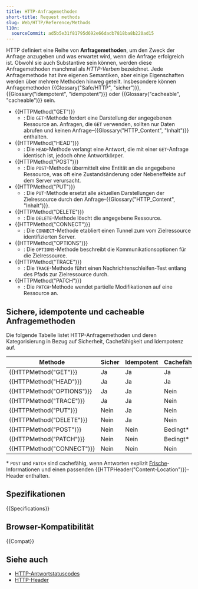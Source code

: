 ```yaml
---
title: HTTP-Anfragemethoden
short-title: Request methods
slug: Web/HTTP/Reference/Methods
l10n:
  sourceCommit: ad5b5e31f81795d692e66dadb7818ba8b220ad15
---
```


HTTP definiert eine Reihe von **Anfragemethoden**, um den Zweck der Anfrage anzugeben und was erwartet wird, wenn die Anfrage erfolgreich ist.
Obwohl sie auch Substantive sein können, werden diese Anfragemethoden manchmal als _HTTP-Verben_ bezeichnet.
Jede Anfragemethode hat ihre eigenen Semantiken, aber einige Eigenschaften werden über mehrere Methoden hinweg geteilt. Insbesondere können Anfragemethoden {{Glossary("Safe/HTTP", "sicher")}}, {{Glossary("idempotent", "idempotent")}} oder {{Glossary("cacheable", "cacheable")}} sein.

- {{HTTPMethod("GET")}}
  - : Die `GET`-Methode fordert eine Darstellung der angegebenen Ressource an.
    Anfragen, die `GET` verwenden, sollten nur Daten abrufen und keinen Anfrage-{{Glossary("HTTP_Content", "Inhalt")}} enthalten.
- {{HTTPMethod("HEAD")}}
  - : Die `HEAD`-Methode verlangt eine Antwort, die mit einer `GET`-Anfrage identisch ist, jedoch ohne Antwortkörper.
- {{HTTPMethod("POST")}}
  - : Die `POST`-Methode übermittelt eine Entität an die angegebene Ressource, was oft eine Zustandsänderung oder Nebeneffekte auf dem Server verursacht.
- {{HTTPMethod("PUT")}}
  - : Die `PUT`-Methode ersetzt alle aktuellen Darstellungen der Zielressource durch den Anfrage-{{Glossary("HTTP_Content", "Inhalt")}}.
- {{HTTPMethod("DELETE")}}
  - : Die `DELETE`-Methode löscht die angegebene Ressource.
- {{HTTPMethod("CONNECT")}}
  - : Die `CONNECT`-Methode etabliert einen Tunnel zum vom Zielressource identifizierten Server.
- {{HTTPMethod("OPTIONS")}}
  - : Die `OPTIONS`-Methode beschreibt die Kommunikationsoptionen für die Zielressource.
- {{HTTPMethod("TRACE")}}
  - : Die `TRACE`-Methode führt einen Nachrichtenschleifen-Test entlang des Pfads zur Zielressource durch.
- {{HTTPMethod("PATCH")}}
  - : Die `PATCH`-Methode wendet partielle Modifikationen auf eine Ressource an.

## Sichere, idempotente und cacheable Anfragemethoden

Die folgende Tabelle listet HTTP-Anfragemethoden und deren Kategorisierung in Bezug auf Sicherheit, Cachefähigkeit und Idempotenz auf.

| Methode                   | Sicher | Idempotent | Cachefähig |
| ------------------------- | ------ | ---------- | ---------- |
| {{HTTPMethod("GET")}}     | Ja     | Ja         | Ja         |
| {{HTTPMethod("HEAD")}}    | Ja     | Ja         | Ja         |
| {{HTTPMethod("OPTIONS")}} | Ja     | Ja         | Nein       |
| {{HTTPMethod("TRACE")}}   | Ja     | Ja         | Nein       |
| {{HTTPMethod("PUT")}}     | Nein   | Ja         | Nein       |
| {{HTTPMethod("DELETE")}}  | Nein   | Ja         | Nein       |
| {{HTTPMethod("POST")}}    | Nein   | Nein       | Bedingt\*  |
| {{HTTPMethod("PATCH")}}   | Nein   | Nein       | Bedingt\*  |
| {{HTTPMethod("CONNECT")}} | Nein   | Nein       | Nein       |

\* `POST` und `PATCH` sind cachefähig, wenn Antworten explizit [Frische](/de/docs/Web/HTTP/Guides/Caching)-Informationen und einen passenden {{HTTPHeader("Content-Location")}}-Header enthalten.

## Spezifikationen

{{Specifications}}

## Browser-Kompatibilität

{{Compat}}

## Siehe auch

- [HTTP-Antwortstatuscodes](/de/docs/Web/HTTP/Reference/Status)
- [HTTP-Header](/de/docs/Web/HTTP/Reference/Headers)
